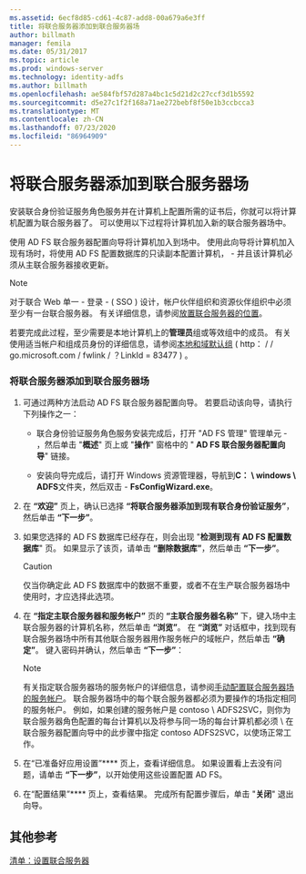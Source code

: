 ```yaml
---
ms.assetid: 6ecf8d85-cd61-4c87-add8-00a679a6e3ff
title: 将联合服务器添加到联合服务器场
author: billmath
manager: femila
ms.date: 05/31/2017
ms.topic: article
ms.prod: windows-server
ms.technology: identity-adfs
ms.author: billmath
ms.openlocfilehash: ae584fbf57d287a4bc1c5d21d2c27ccf3d1b5592
ms.sourcegitcommit: d5e27c1f2f168a71ae272bebf8f50e1b3ccbcca3
ms.translationtype: MT
ms.contentlocale: zh-CN
ms.lasthandoff: 07/23/2020
ms.locfileid: "86964909"
---
```

# <a name="add-a-federation-server-to-a-federation-server-farm"></a>将联合服务器添加到联合服务器场


安装联合身份验证服务角色服务并在计算机上配置所需的证书后，你就可以将计算机配置为联合服务器了。 可以使用以下过程将计算机加入新的联合服务器场中。  
  
使用 AD FS 联合服务器配置向导将计算机加入到场中。 使用此向导将计算机加入现有场时，将使用 AD FS 配置数据库的只读副本配置计算机， \- 并且该计算机必须从主联合服务器接收更新。  
  
> [!NOTE]  
> 对于联合 Web 单一 \- 登录 \- \( SSO \) 设计，帐户伙伴组织和资源伙伴组织中必须至少有一台联合服务器。 有关详细信息，请参阅[放置联合服务器的位置](/previous-versions/windows/it-pro/windows-server-2012-R2-and-2012/dd807127(v=ws.11))。  
  
若要完成此过程，至少需要是本地计算机上的**管理员**组或等效组中的成员。  有关使用适当帐户和组成员身份的详细信息，请参阅[本地和域默认组](https://go.microsoft.com/fwlink/?LinkId=83477) \( http： \/ \/ go.microsoft.com \/ fwlink \/ ？LinkId \= 83477 \) 。   
  
### <a name="to-add-a-federation-server-to-a-federation-server-farm"></a>将联合服务器添加到联合服务器场  
  
1.  可通过两种方法启动 AD FS 联合服务器配置向导。 若要启动该向导，请执行下列操作之一：  
  
    -   联合身份验证服务角色服务安装完成后，打开 "AD FS 管理" 管理单元 \- ，然后单击 "**概述**" 页上或 "**操作**" 窗格中的 " **AD FS 联合服务器配置向导**" 链接。  
  
    -   安装向导完成后，请打开 Windows 资源管理器，导航到**C： \\ windows \\ ADFS**文件夹，然后双击 \- **FsConfigWizard.exe**。  
  
2.  在 **“欢迎”** 页上，确认已选择 **“将联合服务器添加到现有联合身份验证服务”**，然后单击 **“下一步”**。  
  
3.  如果您选择的 AD FS 数据库已经存在，则会出现 "**检测到现有 AD FS 配置数据库**" 页。 如果显示了该页，请单击 **“删除数据库”**，然后单击 **“下一步”**。  
  
    > [!CAUTION]  
    > 仅当你确定此 AD FS 数据库中的数据不重要，或者不在生产联合服务器场中使用时，才应选择此选项。  
  
4.  在 **“指定主联合服务器和服务帐户”** 页的 **“主联合服务器名称”** 下，键入场中主联合服务器的计算机名称，然后单击 **“浏览”**。 在 **“浏览”** 对话框中，找到现有联合服务器场中所有其他联合服务器用作服务帐户的域帐户，然后单击 **“确定”**。 键入密码并确认，然后单击 **“下一步”**：  
  
    > [!NOTE]  
    > 有关指定联合服务器场的服务帐户的详细信息，请参阅[手动配置联合服务器场的服务帐户](Manually-Configure-a-Service-Account-for-a-Federation-Server-Farm.md)。 联合服务器场中的每个联合服务器都必须为要操作的场指定相同的服务帐户。 例如，如果创建的服务帐户是 contoso \\ ADFS2SVC，则你为联合服务器角色配置的每台计算机以及将参与同一场的每台计算机都必须 \\ 在联合服务器配置向导中的此步骤中指定 contoso ADFS2SVC，以使场正常工作。  
  
5.  在“已准备好应用设置”**** 页上，查看详细信息。 如果设置看上去没有问题，请单击 **“下一步”**，以开始使用这些设置配置 AD FS。  
  
6.  在“配置结果”**** 页上，查看结果。 完成所有配置步骤后，单击 "**关闭**" 退出向导。  
  
## <a name="additional-references"></a>其他参考  
[清单：设置联合服务器](Checklist--Setting-Up-a-Federation-Server.md)  
  
